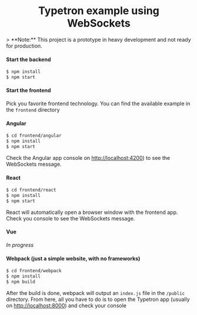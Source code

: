 <div style="text-align: center;"> <h1>Typetron example using WebSockets</h1> </div>
> **Note:** This project is a prototype in heavy development and not ready for production. 

#### Start the backend

```sh
$ npm install
$ npm start
```

#### Start the frontend

Pick you favorite frontend technology. You can find the available example in the `frontend` directory

#### Angular

```sh
$ cd frontend/angular
$ npm install
$ npm start
```

Check the Angular app console on [http://localhost:4200](http://localhost:4200)) to see the WebSockets message.

#### React

```sh
$ cd frontend/react
$ npm install
$ npm start
```

React will automatically open a browser window with the frontend app. Check you console to see the WebSockets message.

#### Vue

_In progress_

#### Webpack (just a simple website, with no frameworks)

```sh
$ cd frontend/webpack
$ npm install
$ npm build
```

After the build is done, webpack will output an `index.js` file in the `/public` directory. From here, all you have to
do is to open the Typetron app (usually on [http://localhost:8000](http://localhost:8000))
and check your console

